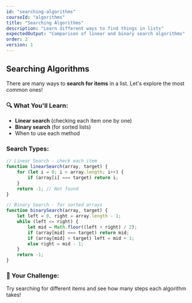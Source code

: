 ```yaml
---
id: "searching-algorithms"
courseId: "algorithms"
title: "Searching Algorithms"
description: "Learn different ways to find things in lists"
expectedOutput: "Comparison of linear and binary search algorithms"
order: 2
version: 1
---
```


## Searching Algorithms

There are many ways to **search for items** in a list. Let's explore the most common ones!

### 🔍 What You'll Learn:

- **Linear search** (checking each item one by one)
- **Binary search** (for sorted lists)
- When to use each method

### Search Types:

```javascript
// Linear Search - check each item
function linearSearch(array, target) {
    for (let i = 0; i < array.length; i++) {
        if (array[i] === target) return i;
    }
    return -1; // Not found
}

// Binary Search - for sorted arrays
function binarySearch(array, target) {
    let left = 0, right = array.length - 1;
    while (left <= right) {
        let mid = Math.floor((left + right) / 2);
        if (array[mid] === target) return mid;
        if (array[mid] < target) left = mid + 1;
        else right = mid - 1;
    }
    return -1;
}
```

### 🌟 Your Challenge:

Try searching for different items and see how many steps each algorithm takes!